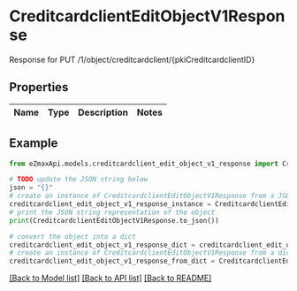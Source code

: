 # CreditcardclientEditObjectV1Response

Response for PUT /1/object/creditcardclient/{pkiCreditcardclientID}

## Properties

Name | Type | Description | Notes
------------ | ------------- | ------------- | -------------

## Example

```python
from eZmaxApi.models.creditcardclient_edit_object_v1_response import CreditcardclientEditObjectV1Response

# TODO update the JSON string below
json = "{}"
# create an instance of CreditcardclientEditObjectV1Response from a JSON string
creditcardclient_edit_object_v1_response_instance = CreditcardclientEditObjectV1Response.from_json(json)
# print the JSON string representation of the object
print(CreditcardclientEditObjectV1Response.to_json())

# convert the object into a dict
creditcardclient_edit_object_v1_response_dict = creditcardclient_edit_object_v1_response_instance.to_dict()
# create an instance of CreditcardclientEditObjectV1Response from a dict
creditcardclient_edit_object_v1_response_from_dict = CreditcardclientEditObjectV1Response.from_dict(creditcardclient_edit_object_v1_response_dict)
```
[[Back to Model list]](../README.md#documentation-for-models) [[Back to API list]](../README.md#documentation-for-api-endpoints) [[Back to README]](../README.md)


